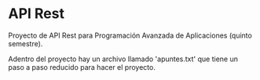 # API Rest
Proyecto de API Rest para Programación Avanzada de Aplicaciones (quinto semestre).

Adentro del proyecto hay un archivo llamado 'apuntes.txt' que tiene un paso a paso reducido para hacer el proyecto.
